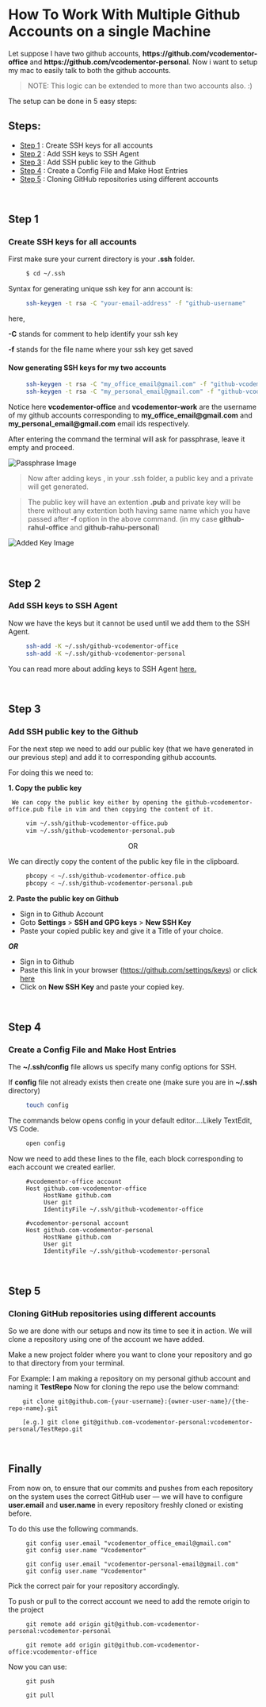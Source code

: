 # How To Work With Multiple Github Accounts on a single Machine

Let suppose I have two github accounts, **https:/<span></span>/github.com<span></span>/vcodementor-office** and **https:/<span></span>/github.com<span></span>/vcodementor-personal**. Now i want to setup my mac to easily talk to both the github accounts.

> NOTE: This logic can be extended to more than two accounts also. :)

The setup can be done in 5 easy steps:
## Steps:
- [Step 1](#step-1) : Create SSH keys for all accounts
- [Step 2](#step-2) : Add SSH keys to SSH Agent
- [Step 3](#step-3) : Add SSH public key to the Github
- [Step 4](#step-4) : Create a Config File and Make Host Entries
- [Step 5](#step-5) : Cloning GitHub repositories using different accounts

<br>

## Step 1
### Create SSH keys for all accounts
First make sure your current directory is your **.ssh** folder.
```sh
     $ cd ~/.ssh
```
Syntax for generating unique ssh key for ann account is:
```sh
     ssh-keygen -t rsa -C "your-email-address" -f "github-username"
```
here,

**-C** stands for comment to help identify your ssh key

**-f** stands for the file name where your ssh key get saved


#### Now generating SSH keys for my two accounts
```sh
     ssh-keygen -t rsa -C "my_office_email@gmail.com" -f "github-vcodementor-office"
     ssh-keygen -t rsa -C "my_personal_email@gmail.com" -f "github-vcodementor-personal"
```

Notice here **vcodementor-office** and **vcodementor-work** are the username of my github accounts corresponding to **my_office_email<span></span>@gmail.com** and **my_personal_email<span></span>@gmail.com** email ids respectively.

After entering the command the terminal will ask for passphrase, leave it empty and proceed.

![Passphrase Image](https://raw.githubusercontent.com/vcodementor/github-essentials/bc3dafc37b36f5fb4ebcffcba63a7689a36fc7ff/screenshots/passphrase.png)

> Now after adding keys , in your .ssh folder, a public key and a private will get generated.

>The public key will have an extention __.pub__ and private key will be there without any extention both having same name which you have passed after __-f__ option in the above command. (in my case __github-rahul-office__ and __github-rahu-personal__)

![Added Key Image](https://raw.githubusercontent.com/vcodementor/github-essentials/master/screenshots/ssh_keys_added.png)

<br>

## Step 2
### Add SSH keys to SSH Agent
Now we have the keys but it cannot be used until we add them to the SSH Agent.
```sh
     ssh-add -K ~/.ssh/github-vcodementor-office
     ssh-add -K ~/.ssh/github-vcodementor-personal
```

You can read more about adding keys to SSH Agent [here.](https://help.github.com/en/github/authenticating-to-github/generating-a-new-ssh-key-and-adding-it-to-the-ssh-agent)

<br>

## Step 3
### Add SSH public key to the Github
For the next step we need to add our public key (that we have generated in our previous step) and add it to corresponding github accounts.

For doing this we need to:

__1. Copy the public key__

     We can copy the public key either by opening the github-vcodementor-office.pub file in vim and then copying the content of it.
```sh
     vim ~/.ssh/github-vcodementor-office.pub
     vim ~/.ssh/github-vcodementor-personal.pub
```

<p align="center">OR

We can directly copy the content of the public key file in the clipboard.

```sh
     pbcopy < ~/.ssh/github-vcodementor-office.pub
     pbcopy < ~/.ssh/github-vcodementor-personal.pub
```   


__2. Paste the public key on Github__

* Sign in to Github Account
* Goto **Settings** > **SSH and GPG keys** > **New SSH Key**
* Paste your copied public key and give it a Title of your choice.

___OR___

* Sign in to Github 
* Paste this link in your browser (https://github.com/settings/keys) or click [here](https://github.com/settings/keys)
* Click on **New SSH Key** and paste your copied key.

<br>

## Step 4
### Create a Config File and Make Host Entries

The **~/.ssh/config** file allows us specify many config options for SSH.

If **config** file not already exists then create one (make sure you are in **~/.ssh** directory)

```sh
     touch config
```

The commands below opens config in your default editor....Likely TextEdit, VS Code.
```sh
     open config
```
Now we need to add these lines to the file, each block corresponding to each account we created earlier.
```config
     #vcodementor-office account
     Host github.com-vcodementor-office
          HostName github.com
          User git
          IdentityFile ~/.ssh/github-vcodementor-office

     #vcodementor-personal account
     Host github.com-vcodementor-personal
          HostName github.com
          User git
          IdentityFile ~/.ssh/github-vcodementor-personal
```

<br>

## Step 5
### Cloning GitHub repositories using different accounts

So we are done with our setups and now its time to see it in action. We will clone a repository using one of the account we have added.

Make a new project folder where you want to clone your repository and go to that directory from your terminal.

For Example:
I am making a repository on my personal github account and naming it **TestRepo**
Now for cloning the repo use the below command:
 ```git
     git clone git@github.com-{your-username}:{owner-user-name}/{the-repo-name}.git

     [e.g.] git clone git@github.com-vcodementor-personal:vcodementor-personal/TestRepo.git
 ```

 <br>

 ## Finally

From now on, to ensure that our commits and pushes from each repository on the system uses the correct GitHub user — we will have to configure **user.email** and **user.name** in every repository freshly cloned or existing before.

To do this use the following commands.

```git
     git config user.email "vcodementor_office_email@gmail.com"
     git config user.name "Vcodementor"
     
     git config user.email "vcodementor-personal-email@gmail.com"
     git config user.name "Vcodementor"
```
Pick the correct pair for your repository accordingly.


To push or pull to the correct account we need to add the remote origin to the project
```git
     git remote add origin git@github.com-vcodementor-personal:vcodementor-personal
     
     git remote add origin git@github.com-vcodementor-office:vcodementor-office
```

Now you can use:
```git
     git push
     
     git pull
```
